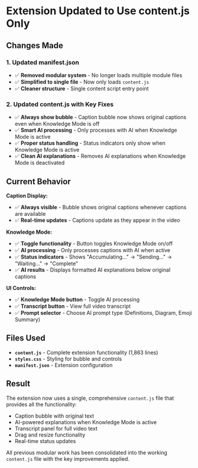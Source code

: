 # Extension Updated to Use content.js Only

## Changes Made

### 1. Updated manifest.json
- ✅ **Removed modular system** - No longer loads multiple module files
- ✅ **Simplified to single file** - Now only loads `content.js`
- ✅ **Cleaner structure** - Single content script entry point

### 2. Updated content.js with Key Fixes
- ✅ **Always show bubble** - Caption bubble now shows original captions even when Knowledge Mode is off
- ✅ **Smart AI processing** - Only processes with AI when Knowledge Mode is active
- ✅ **Proper status handling** - Status indicators only show when Knowledge Mode is active
- ✅ **Clean AI explanations** - Removes AI explanations when Knowledge Mode is deactivated

## Current Behavior

**Caption Display:**
- ✅ **Always visible** - Bubble shows original captions whenever captions are available
- ✅ **Real-time updates** - Captions update as they appear in the video

**Knowledge Mode:**
- ✅ **Toggle functionality** - Button toggles Knowledge Mode on/off
- ✅ **AI processing** - Only processes captions with AI when active
- ✅ **Status indicators** - Shows "Accumulating..." → "Sending..." → "Waiting..." → "Complete"
- ✅ **AI results** - Displays formatted AI explanations below original captions

**UI Controls:**
- ✅ **Knowledge Mode button** - Toggle AI processing
- ✅ **Transcript button** - View full video transcript
- ✅ **Prompt selector** - Choose AI prompt type (Definitions, Diagram, Emoji Summary)

## Files Used

- **`content.js`** - Complete extension functionality (1,863 lines)
- **`styles.css`** - Styling for bubble and controls
- **`manifest.json`** - Extension configuration

## Result

The extension now uses a single, comprehensive `content.js` file that provides all the functionality:
- Caption bubble with original text
- AI-powered explanations when Knowledge Mode is active
- Transcript panel for full video text
- Drag and resize functionality
- Real-time status updates

All previous modular work has been consolidated into the working `content.js` file with the key improvements applied.
